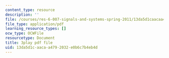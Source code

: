 ```yaml
---
content_type: resource
description: ''
file: /courses/res-6-007-signals-and-systems-spring-2011/13da5d1caacaa4792032e0b6c7b4eb4d_z8sXXQxcmN4.pdf
file_type: application/pdf
learning_resource_types: []
ocw_type: OCWFile
resourcetype: Document
title: 3play pdf file
uid: 13da5d1c-aaca-a479-2032-e0b6c7b4eb4d
---
```

